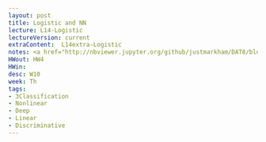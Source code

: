 ```yaml
---
layout: post
title: Logistic and NN
lecture: L14-Logistic
lectureVersion: current
extraContent:  L14extra-Logistic
notes: <a href="http://nbviewer.jupyter.org/github/justmarkham/DAT8/blob/master/notebooks/12_logistic_regression.ipynb"> useful code</a> 
HWout: HW4
HWin:
desc: W10
week: Th
tags:
- 3Classification
- Nonlinear
- Deep
- Linear
- Discriminative
---
```


